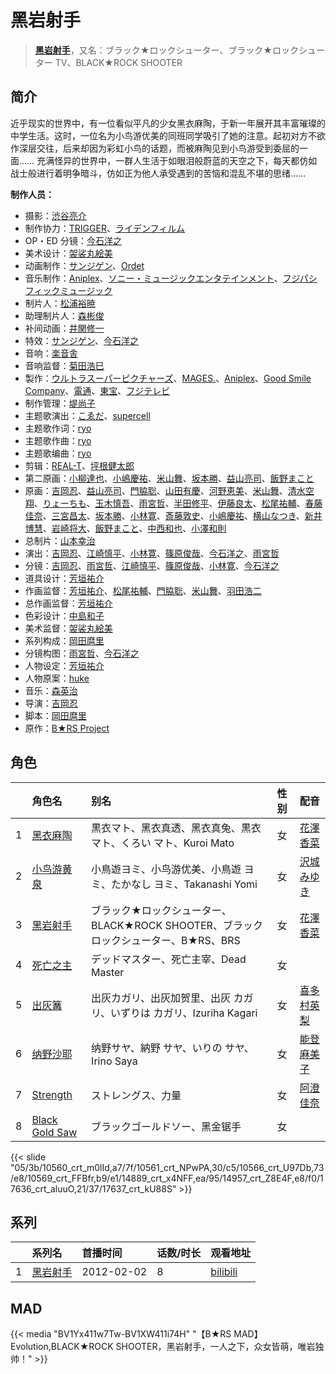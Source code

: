 # 黑岩射手


> <u>**[黑岩射手](https://bgm.tv/subject/22179)**</u>，又名：ブラック★ロックシューター、ブラック★ロックシューター TV、BLACK★ROCK SHOOTER

## 简介

近乎现实的世界中，有一位看似平凡的少女黑衣麻陶，于新一年展开其丰富璀璨的中学生活。这时，一位名为小鸟游优美的同班同学吸引了她的注意。起初对方不欲作深层交往，后来却因为彩虹小鸟的话题，而被麻陶见到小鸟游受到委屈的一面……
充满怪异的世界中，一群人生活于如眼泪般蔚蓝的天空之下，每天都仿如战士般进行着明争暗斗，仿如正为他人承受遇到的苦恼和混乱不堪的思绪……

**制作人员：**
- 摄影：[渋谷亮介](https://bgm.tv/person/32984)
- 制作协力：[TRIGGER](https://bgm.tv/person/8008)、[ライデンフィルム](https://bgm.tv/person/11467)
- OP・ED 分镜：[今石洋之](https://bgm.tv/person/1755)
- 美术设计：[袈裟丸絵美](https://bgm.tv/person/14825)
- 动画制作：[サンジゲン](https://bgm.tv/person/7061)、[Ordet](https://bgm.tv/person/3560)
- 音乐制作：[Aniplex](https://bgm.tv/person/645)、[ソニー・ミュージックエンタテインメント](https://bgm.tv/person/882)、[フジパシフィックミュージック](https://bgm.tv/person/363)
- 制片人：[松浦裕暁](https://bgm.tv/person/399)
- 助理制片人：[森彬俊](https://bgm.tv/person/50626)
- 补间动画：[井関修一](https://bgm.tv/person/19403)
- 特效：[サンジゲン](https://bgm.tv/person/7061)、[今石洋之](https://bgm.tv/person/1755)
- 音响：[楽音舎](https://bgm.tv/person/6132)
- 音响监督：[菊田浩巳](https://bgm.tv/person/58)
- 製作：[ウルトラスーパーピクチャーズ](https://bgm.tv/person/12614)、[MAGES.](https://bgm.tv/person/7946)、[Aniplex](https://bgm.tv/person/645)、[Good Smile Company](https://bgm.tv/person/9020)、[電通](https://bgm.tv/person/221)、[東宝](https://bgm.tv/person/985)、[フジテレビ](https://bgm.tv/person/277)
- 制作管理：[堤尚子](https://bgm.tv/person/27300)
- 主题歌演出：[こゑだ](https://bgm.tv/person/7028)、[supercell](https://bgm.tv/person/5944)
- 主题歌作词：[ryo](https://bgm.tv/person/6235)
- 主题歌作曲：[ryo](https://bgm.tv/person/6235)
- 主题歌编曲：[ryo](https://bgm.tv/person/6235)
- 剪辑：[REAL-T](https://bgm.tv/person/46772)、[坪根健太郎](https://bgm.tv/person/11745)
- 第二原画：[小柳達也](https://bgm.tv/person/22691)、[小嶋慶祐](https://bgm.tv/person/12515)、[米山舞](https://bgm.tv/person/12580)、[坂本勝](https://bgm.tv/person/26341)、[益山亮司](https://bgm.tv/person/11783)、[飯野まこと](https://bgm.tv/person/18772)
- 原画：[吉岡忍](https://bgm.tv/person/7379)、[益山亮司](https://bgm.tv/person/11783)、[門脇聡](https://bgm.tv/person/3809)、[山田有慶](https://bgm.tv/person/23124)、[河野恵美](https://bgm.tv/person/12499)、[米山舞](https://bgm.tv/person/12580)、[清水空翔](https://bgm.tv/person/11712)、[りょーちも](https://bgm.tv/person/3557)、[玉木慎吾](https://bgm.tv/person/12591)、[雨宮哲](https://bgm.tv/person/12578)、[半田修平](https://bgm.tv/person/14512)、[伊藤良太](https://bgm.tv/person/12792)、[松尾祐輔](https://bgm.tv/person/8178)、[春藤佳奈](https://bgm.tv/person/26580)、[三宮昌太](https://bgm.tv/person/11346)、[坂本勝](https://bgm.tv/person/26341)、[小林寛](https://bgm.tv/person/13186)、[斎藤敦史](https://bgm.tv/person/12631)、[小嶋慶祐](https://bgm.tv/person/12515)、[横山なつき](https://bgm.tv/person/49768)、[新井博慧](https://bgm.tv/person/21343)、[岩崎将大](https://bgm.tv/person/17845)、[飯野まこと](https://bgm.tv/person/18772)、[中西和也](https://bgm.tv/person/32387)、[小澤和則](https://bgm.tv/person/21362)
- 总制片：[山本幸治](https://bgm.tv/person/24336)
- 演出：[吉岡忍](https://bgm.tv/person/7379)、[江崎慎平](https://bgm.tv/person/14444)、[小林寛](https://bgm.tv/person/13186)、[篠原俊哉](https://bgm.tv/person/2107)、[今石洋之](https://bgm.tv/person/1755)、[雨宮哲](https://bgm.tv/person/12578)
- 分镜：[吉岡忍](https://bgm.tv/person/7379)、[雨宮哲](https://bgm.tv/person/12578)、[江崎慎平](https://bgm.tv/person/14444)、[篠原俊哉](https://bgm.tv/person/2107)、[小林寛](https://bgm.tv/person/13186)、[今石洋之](https://bgm.tv/person/1755)
- 道具设计：[芳垣祐介](https://bgm.tv/person/11388)
- 作画监督：[芳垣祐介](https://bgm.tv/person/11388)、[松尾祐輔](https://bgm.tv/person/8178)、[門脇聡](https://bgm.tv/person/3809)、[米山舞](https://bgm.tv/person/12580)、[羽田浩二](https://bgm.tv/person/13188)
- 总作画监督：[芳垣祐介](https://bgm.tv/person/11388)
- 色彩设计：[中島和子](https://bgm.tv/person/3513)
- 美术监督：[袈裟丸絵美](https://bgm.tv/person/14825)
- 系列构成：[岡田麿里](https://bgm.tv/person/538)
- 分镜构图：[雨宮哲](https://bgm.tv/person/12578)、[今石洋之](https://bgm.tv/person/1755)
- 人物设定：[芳垣祐介](https://bgm.tv/person/11388)
- 人物原案：[huke](https://bgm.tv/person/6505)
- 音乐：[森英治](https://bgm.tv/person/582)
- 导演：[吉岡忍](https://bgm.tv/person/7379)
- 脚本：[岡田麿里](https://bgm.tv/person/538)
- 原作：[B★RS Project](https://bgm.tv/person/45872)

## 角色

|     |   角色名   |   别名  | 性别 |  配音  |
|:--- |:------  |:----      |:---  |:--   |
| 1 | [黑衣麻陶](https://bgm.tv/character/10560) | 黒衣マト、黑衣真透、黑衣真兔、黒衣 マト、くろい マト、Kuroi Mato | 女 | [花澤香菜](https://bgm.tv/person/4765) |
| 2 | [小鸟游黄泉](https://bgm.tv/character/10561) | 小鳥遊ヨミ、小鸟游优美、小鳥遊 ヨミ、たかなし ヨミ、Takanashi Yomi | 女 | [沢城みゆき](https://bgm.tv/person/4244) |
| 3 | [黑岩射手](https://bgm.tv/character/10566) | ブラック★ロックシューター、BLACK★ROCK SHOOTER、ブラックロックシューター、B★RS、BRS | 女 | [花澤香菜](https://bgm.tv/person/4765) |
| 4 | [死亡之主](https://bgm.tv/character/10569) | デッドマスター、死亡主宰、Dead Master | 女 |  |
| 5 | [出灰篝](https://bgm.tv/character/14889) | 出灰カガリ、出灰加贺里、出灰 カガリ、いずりは カガリ、Izuriha Kagari | 女 | [喜多村英梨](https://bgm.tv/person/4251) |
| 6 | [纳野沙耶](https://bgm.tv/character/14957) | 纳野サヤ、納野 サヤ、いりの サヤ、Irino Saya | 女 | [能登麻美子](https://bgm.tv/person/3827) |
| 7 | [Strength](https://bgm.tv/character/17636) | ストレングス、力量 | 女 | [阿澄佳奈](https://bgm.tv/person/4868) |
| 8 | [Black Gold Saw](https://bgm.tv/character/17637) | ブラックゴールドソー、黑金锯手 | 女 |  |

{{< slide "05/3b/10560_crt_m0lId,a7/7f/10561_crt_NPwPA,30/c5/10566_crt_U97Db,73/e8/10569_crt_FFBfr,b9/e1/14889_crt_x4NFF,ea/95/14957_crt_Z8E4F,e8/f0/17636_crt_aluuO,21/37/17637_crt_kU88S" >}}

## 系列

|     |   系列名   |   首播时间  | 话数/时长  | 观看地址 |
|:---  |:------    |:----      |:---       |:---  |
| 1 |[黑岩射手](https://bgm.tv/subject/22179)| 2012-02-02 | 8 | [bilibili](https://www.bilibili.com/bangumi/play/ep30208)  |


## MAD

{{< media  "BV1Yx411w7Tw-BV1XW411i74H" 
"【B★RS MAD】Evolution,BLACK★ROCK SHOOTER，黑岩射手，一人之下，众女皆萌，唯岩独帅！" >}}


